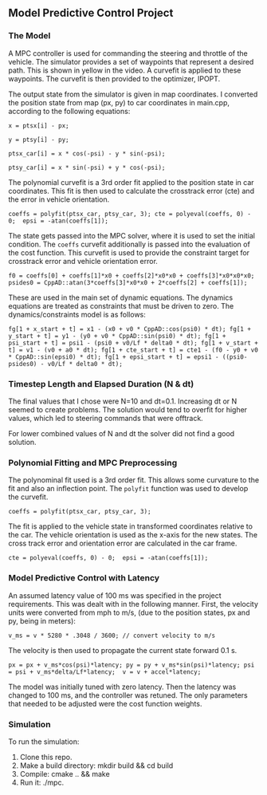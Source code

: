## Model Predictive Control Project

### The Model 
A MPC controller is used for commanding the steering and throttle of the vehicle. The simulator provides a set of waypoints that represent a desired path. This is shown in yellow in the video. A curvefit is applied to these waypoints. The curvefit is then provided to the optimizer, IPOPT. 

The output state from the simulator is given in map coordinates. I converted the position state from map (px, py) to car coordinates in main.cpp, according to the following equations:

`x = ptsx[i] - px;`

`y = ptsy[i] - py;`

`ptsx_car[i] = x * cos(-psi) - y * sin(-psi);`

`ptsy_car[i] = x * sin(-psi) + y * cos(-psi);`
 
The polynomial curvefit is a 3rd order fit applied to the position state in car coordinates. This fit is then used to calculate the crosstrack error (cte) and the error in vehicle orientation.
  
`coeffs = polyfit(ptsx_car, ptsy_car, 3);
 cte = polyeval(coeffs, 0) - 0; 
 epsi = -atan(coeffs[1]);` 
 
The state gets passed into the MPC solver, where it is used to set the initial condition. The `coeffs` curvefit additionally is passed into the evaluation of the cost function. This curvefit is used to provide the constraint target for crosstrack error and vehicle orientation error. 

`f0 = coeffs[0] + coeffs[1]*x0 + coeffs[2]*x0*x0 + coeffs[3]*x0*x0*x0;
 psides0 = CppAD::atan(3*coeffs[3]*x0*x0 + 2*coeffs[2] + coeffs[1]);`

These are used in the main set of dynamic equations. The dynamics equations are treated as constraints that must be driven to zero. The dynamics/constraints model is as follows:

`fg[1 + x_start + t] = x1 - (x0 + v0 * CppAD::cos(psi0) * dt);
 fg[1 + y_start + t] = y1 - (y0 + v0 * CppAD::sin(psi0) * dt);
 fg[1 + psi_start + t] = psi1 - (psi0 + v0/Lf * delta0 * dt);
 fg[1 + v_start + t] = v1 - (v0 + a0 * dt);
 fg[1 + cte_start + t] = cte1 - (f0 - y0 + v0 * CppAD::sin(epsi0) * dt);
 fg[1 + epsi_start + t] = epsi1 - ((psi0-psides0) - v0/Lf * delta0 * dt);`
 

### Timestep Length and Elapsed Duration (N & dt)
The final values that I chose were N=10 and dt=0.1. Increasing dt or N seemed to create problems. The solution would tend to overfit for higher values, which led to steering commands that were offtrack. 

For lower combined values of N and dt the solver did not find a good solution. 


### Polynomial Fitting and MPC Preprocessing
The polynominal fit used is a 3rd order fit. This allows some curvature to the fit and also an inflection point. The `polyfit` function was used to develop the curvefit. 

`coeffs = polyfit(ptsx_car, ptsy_car, 3);`

The fit is applied to the vehicle state in transformed coordinates relative to the car. The vehicle orientation is used as the x-axis for the new states. The cross track error and orientation error are calculated in the car frame. 

`cte = polyeval(coeffs, 0) - 0; 
 epsi = -atan(coeffs[1]);` 
          

### Model Predictive Control with Latency 
An assumed latency value of 100 ms was specified in the project requirements. This was dealt with in the following manner. First, the velocity units were converted from mph to m/s, (due to the position states, px and py, being in meters):

`v_ms = v * 5280 * .3048 / 3600; // convert velocity to m/s`

The velocity is then used to propagate the current state forward 0.1 s. 

`px = px + v_ms*cos(psi)*latency;
 py = py + v_ms*sin(psi)*latency;
 psi = psi + v_ms*delta/Lf*latency; 
 v = v + accel*latency;`
 
The model was initially tuned with zero latency. Then the latency was changed to 100 ms, and the controller was retuned. The only parameters that needed to be adjusted  were the cost function weights. 

### Simulation
To run the simulation:
1. Clone this repo.
2. Make a build directory: mkdir build && cd build
3. Compile: cmake .. && make
4. Run it: ./mpc.
